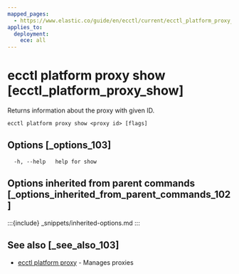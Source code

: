 ```yaml
---
mapped_pages:
  - https://www.elastic.co/guide/en/ecctl/current/ecctl_platform_proxy_show.html
applies_to:
  deployment:
    ece: all
---
```


# ecctl platform proxy show [ecctl_platform_proxy_show]

Returns information about the proxy with given ID.

```
ecctl platform proxy show <proxy id> [flags]
```


## Options [_options_103]

```
  -h, --help   help for show
```


## Options inherited from parent commands [_options_inherited_from_parent_commands_102]

:::{include} _snippets/inherited-options.md
:::


## See also [_see_also_103]

* [ecctl platform proxy](/reference/ecctl_platform_proxy.md) - Manages proxies

